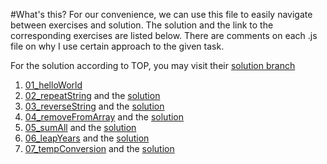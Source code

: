 #What's this?
For our convenience, we can use this file to easily navigate between exercises
and solution.
The solution and the link to the corresponding exercises are listed below.
There are comments on each .js file on why I use certain approach to the given
task.

For the solution according to TOP, you may visit their [solution branch](https://github.com/TheOdinProject/javascript-exercises/tree/solutions)

1. [01_helloWorld](https://github.com/TheOdinProject/javascript-exercises/tree/main/01_helloWorld)
2. [02_repeatString](https://github.com/TheOdinProject/javascript-exercises/tree/main/02_repeatString) and the [solution](02_repeatString.js)
3. [03_reverseString](https://github.com/TheOdinProject/javascript-exercises/tree/main/03_reverseString) and the [solution](03_reverseString.js) 
4. [04_removeFromArray](https://github.com/TheOdinProject/javascript-exercises/tree/main/04_removeFromArray) and the [solution](04_removeFromArray.js)
5. [05_sumAll](https://github.com/TheOdinProject/javascript-exercises/tree/main/05_sumAll) and the [solution](05_sumAll.js)
6. [06_leapYears](https://github.com/TheOdinProject/javascript-exercises/tree/main/06_leapYears) and the [solution](06_leapYears.js)
7. [07_tempConversion](https://github.com/TheOdinProject/javascript-exercises/tree/main/07_tempConversion) and the [solution](07_tempConversion.js)